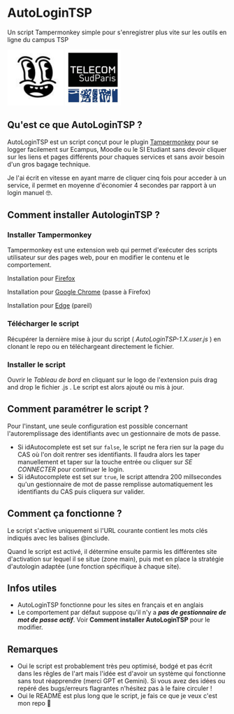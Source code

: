 

# AutoLoginTSP

Un script Tampermonkey simple pour s'enregistrer plus vite sur les outils en ligne du campus TSP


![alt text](logo.png)  ![alt text](logo_TSP.png)


## Qu'est ce que AutoLoginTSP ?

AutoLoginTSP est un script conçut pour le plugin [Tampermonkey](https://www.tampermonkey.net/) pour se logger facilement sur Ecampus, Moodle ou le SI Etudiant sans devoir cliquer sur les liens et pages différents pour chaques services et sans avoir besoin d'un gros bagage technique.

Je l'ai écrit en vitesse en ayant marre de cliquer cinq fois pour acceder à un service, il permet en moyenne d'économier 4 secondes par rapport à un login manuel 🤓. 


## Comment installer AutologinTSP ?
### Installer Tampermonkey 
Tampermonkey est une extension web qui permet d'exécuter des scripts utilisateur sur des pages web, pour en modifier le contenu et le comportement. 

Installation pour [Firefox](https://addons.mozilla.org/en-US/firefox/addon/tampermonkey/)

Installation pour [Google Chrome](https://chromewebstore.google.com/detail/tampermonkey/dhdgffkkebhmkfjojejmpbldmpobfkfo?hl=fr) (passe à Firefox)

Installation pour [Edge](https://microsoftedge.microsoft.com/addons/detail/tampermonkey/iikmkjmpaadaobahmlepeloendndfphd) (pareil)

### Télécharger le script
Récupérer la dernière mise à jour du script ( *AutoLoginTSP-1.X.user.js* ) en clonant le repo ou en téléchargeant directement le fichier.

### Installer le script
Ouvrir le *Tableau de bord* en cliquant sur le logo de l'extension puis drag and drop le fichier .js . Le script est alors ajouté ou mis à jour. 

## Comment paramétrer le script ?
Pour l'instant, une seule configuration est possible concernant l'autoremplissage des identifiants avec un gestionnaire de mots de passe.

- Si idAutocomplete est set sur `false`, le script ne fera rien sur la page du CAS où l'on doit rentrer ses identifiants. Il faudra alors les taper manuellement et taper sur la touche entrée ou cliquer sur *SE CONNECTER* pour continuer le login.
- Si idAutocomplete est set sur `true`, le script attendra 200 millsecondes qu'un gestionnaire de mot de passe remplisse automatiquement les identifiants du CAS puis cliquera sur valider.

## Comment ça fonctionne ?
Le script s'active uniquement si l'URL courante contient les mots clés indiqués avec les balises @include. 

Quand le script est activé, il détermine ensuite parmis les différentes site d'activation sur lequel il se situe (zone main), puis met en place la stratégie d'autologin adaptée (une fonction spécifique à chaque site).

## Infos utiles

- AutoLoginTSP fonctionne pour les sites en français et en anglais
- Le comportement par défaut suppose qu'il n'y a ***pas de gestionnaire de mot de passe actif***. Voir **Comment installer AutoLoginTSP** pour le modifier.

## Remarques

- Oui le script est probablement très peu optimisé, bodgé et pas écrit dans les rêgles de l'art mais l'idée est d'avoir un système qui fonctionne sans tout réapprendre (merci GPT et Gemini). Si vous avez des idées ou repéré des bugs/erreurs flagrantes n'hésitez pas à le faire circuler !
- Oui le README est plus long que le script, je fais ce que je veux c'est mon repo 💅
